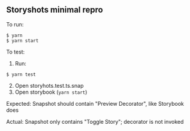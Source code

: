 ## Storyshots minimal repro

To run:

```
$ yarn
$ yarn start
```

To test:

1. Run:

```
$ yarn test
```

2. Open storyhots.test.ts.snap
3. Open storybook (`yarn start`)

Expected:
Snapshot should contain "Preview Decorator", like Storybook does

Actual:
Snapshot only contains "Toggle Story"; decorator is not invoked